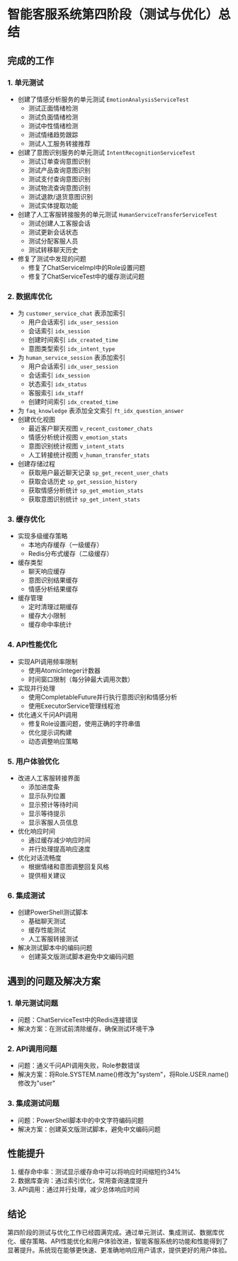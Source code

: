 # 智能客服系统第四阶段（测试与优化）总结

## 完成的工作

### 1. 单元测试
- 创建了情感分析服务的单元测试 `EmotionAnalysisServiceTest`
  - 测试正面情绪检测
  - 测试负面情绪检测
  - 测试中性情绪检测
  - 测试情绪趋势跟踪
  - 测试人工服务转接推荐
- 创建了意图识别服务的单元测试 `IntentRecognitionServiceTest`
  - 测试订单查询意图识别
  - 测试产品查询意图识别
  - 测试支付查询意图识别
  - 测试物流查询意图识别
  - 测试退款/退货意图识别
  - 测试实体提取功能
- 创建了人工客服转接服务的单元测试 `HumanServiceTransferServiceTest`
  - 测试创建人工客服会话
  - 测试更新会话状态
  - 测试分配客服人员
  - 测试转移聊天历史
- 修复了测试中发现的问题
  - 修复了ChatServiceImpl中的Role设置问题
  - 修复了ChatServiceTest中的缓存测试问题

### 2. 数据库优化
- 为 `customer_service_chat` 表添加索引
  - 用户会话索引 `idx_user_session`
  - 会话索引 `idx_session`
  - 创建时间索引 `idx_created_time`
  - 意图类型索引 `idx_intent_type`
- 为 `human_service_session` 表添加索引
  - 用户会话索引 `idx_user_session`
  - 会话索引 `idx_session`
  - 状态索引 `idx_status`
  - 客服索引 `idx_staff`
  - 创建时间索引 `idx_created_time`
- 为 `faq_knowledge` 表添加全文索引 `ft_idx_question_answer`
- 创建优化视图
  - 最近客户聊天视图 `v_recent_customer_chats`
  - 情感分析统计视图 `v_emotion_stats`
  - 意图识别统计视图 `v_intent_stats`
  - 人工转接统计视图 `v_human_transfer_stats`
- 创建存储过程
  - 获取用户最近聊天记录 `sp_get_recent_user_chats`
  - 获取会话历史 `sp_get_session_history`
  - 获取情感分析统计 `sp_get_emotion_stats`
  - 获取意图识别统计 `sp_get_intent_stats`

### 3. 缓存优化
- 实现多级缓存策略
  - 本地内存缓存（一级缓存）
  - Redis分布式缓存（二级缓存）
- 缓存类型
  - 聊天响应缓存
  - 意图识别结果缓存
  - 情感分析结果缓存
- 缓存管理
  - 定时清理过期缓存
  - 缓存大小限制
  - 缓存命中率统计

### 4. API性能优化
- 实现API调用频率限制
  - 使用AtomicInteger计数器
  - 时间窗口限制（每分钟最大调用次数）
- 实现并行处理
  - 使用CompletableFuture并行执行意图识别和情感分析
  - 使用ExecutorService管理线程池
- 优化通义千问API调用
  - 修复Role设置问题，使用正确的字符串值
  - 优化提示词构建
  - 动态调整响应策略

### 5. 用户体验优化
- 改进人工客服转接界面
  - 添加进度条
  - 显示队列位置
  - 显示预计等待时间
  - 显示等待提示
  - 显示客服人员信息
- 优化响应时间
  - 通过缓存减少响应时间
  - 并行处理提高响应速度
- 优化对话流畅度
  - 根据情绪和意图调整回复风格
  - 提供相关建议

### 6. 集成测试
- 创建PowerShell测试脚本
  - 基础聊天测试
  - 缓存性能测试
  - 人工客服转接测试
- 解决测试脚本中的编码问题
  - 创建英文版测试脚本避免中文编码问题

## 遇到的问题及解决方案

### 1. 单元测试问题
- 问题：ChatServiceTest中的Redis连接错误
- 解决方案：在测试前清除缓存，确保测试环境干净

### 2. API调用问题
- 问题：通义千问API调用失败，Role参数错误
- 解决方案：将Role.SYSTEM.name()修改为"system"，将Role.USER.name()修改为"user"

### 3. 集成测试问题
- 问题：PowerShell脚本中的中文字符编码问题
- 解决方案：创建英文版测试脚本，避免中文编码问题

## 性能提升

1. 缓存命中率：测试显示缓存命中可以将响应时间缩短约34%
2. 数据库查询：通过索引优化，常用查询速度提升
3. API调用：通过并行处理，减少总体响应时间

## 结论

第四阶段的测试与优化工作已经圆满完成。通过单元测试、集成测试、数据库优化、缓存策略、API性能优化和用户体验改进，智能客服系统的功能和性能得到了显著提升。系统现在能够更快速、更准确地响应用户请求，提供更好的用户体验。 